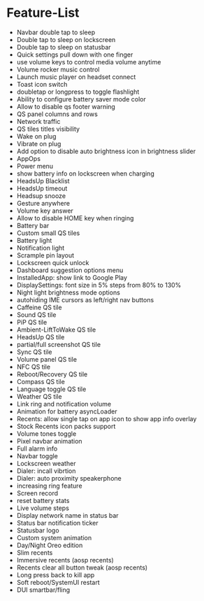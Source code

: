 # Feature-List

- Navbar double tap to sleep
- Double tap to sleep on lockscreen
- Double tap to sleep on statusbar
- Quick settings pull down with one finger
- use volume keys to control media volume anytime
- Volume rocker music control
- Launch music player on headset connect
- Toast icon switch
- doubletap or longpress to toggle flashlight
- Ability to configure battery saver mode color
- Allow to disable qs footer warning
- QS panel columns and rows
- Network traffic
- QS tiles titles visibility
- Wake on plug
- Vibrate on plug
- Add option to disable auto brightness icon in brightness slider
- AppOps
- Power menu
- show battery info on lockscreen when charging
- HeadsUp Blacklist
- HeadsUp timeout
- Headsup snooze
- Gesture anywhere
- Volume key answer
- Allow to disable HOME key when ringing
- Battery bar
- Custom small QS tiles
- Battery light
- Notification light
- Scrample pin layout
- Lockscreen quick unlock
- Dashboard suggestion options menu
- InstalledApp: show link to Google Play
- DisplaySettings: font size in 5% steps from 80% to 130%
- Night light brightness mode options
- autohiding IME cursors as left/right nav buttons
- Caffeine QS tile
- Sound QS tile
- PiP QS tile
- Ambient-LiftToWake QS tile
- HeadsUp QS tile
- partial/full screenshot QS tile
- Sync QS tile
- Volume panel QS tile
- NFC QS tile
- Reboot/Recovery QS tile
- Compass QS tile
- Language toggle QS tile
- Weather QS tile
- Link ring and notification volume
- Animation for battery asyncLoader
- Recents: allow single tap on app icon to show app info overlay
- Stock Recents icon packs support
- Volume tones toggle
- Pixel navbar animation
- Full alarm info
- Navbar toggle
- Lockscreen weather
- Dialer: incall vibrtion
- Dialer: auto proximity speakerphone
- increasing ring feature
- Screen record
- reset battery stats
- Live volume steps
- Display network name in status bar
- Status bar notification ticker
- Statusbar logo
- Custom system animation
- Day/Night Oreo edition
- Slim recents
- Immersive recents (aosp recents)
- Recents clear all button tweak (aosp recents)
- Long press back to kill app
- Soft reboot/SystemUI restart
- DUI smartbar/fling
